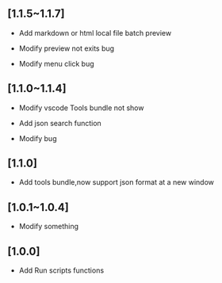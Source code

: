 ## [1.1.5~1.1.7]

- Add markdown or html local file batch preview

- Modify preview not exits bug

- Modify menu click bug

## [1.1.0~1.1.4]

- Modify vscode Tools bundle not show

- Add json search function

- Modify bug

## [1.1.0]

- Add tools bundle,now support json format at a new window

## [1.0.1~1.0.4]

- Modify something

## [1.0.0]

- Add Run scripts functions
